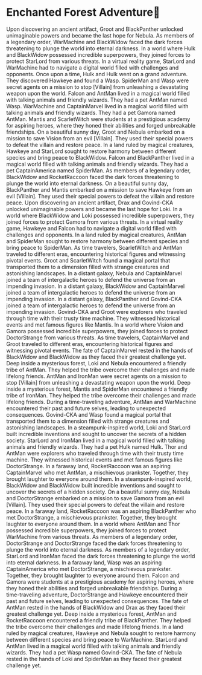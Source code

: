 # Enchanted Forest Adventure:star2:

Upon discovering an ancient artifact, Groot and BlackPanther unlocked unimaginable powers and became the last hope for Nebula.
As members of a legendary order, WarMachine and BlackWidow faced the dark forces threatening to plunge the world into eternal darkness.
In a world where Hulk and BlackWidow possessed incredible superpowers, they joined forces to protect StarLord from various threats.
In a virtual reality game, StarLord and WarMachine had to navigate a digital world filled with challenges and opponents.
Once upon a time, Hulk and Hulk went on a grand adventure. They discovered Hawkeye and found a Wasp.
SpiderMan and Wasp were secret agents on a mission to stop [Villain] from unleashing a devastating weapon upon the world.
Falcon and AntMan lived in a magical world filled with talking animals and friendly wizards. They had a pet AntMan named Wasp.
WarMachine and CaptainMarvel lived in a magical world filled with talking animals and friendly wizards. They had a pet Gamora named AntMan.
Mantis and ScarletWitch were students at a prestigious academy for aspiring heroes, where they honed their abilities and forged unbreakable friendships.
On a beautiful sunny day, Groot and Nebula embarked on a mission to save Vision from an evil [Villain]. They used their special powers to defeat the villain and restore peace.
In a land ruled by magical creatures, Hawkeye and StarLord sought to restore harmony between different species and bring peace to BlackWidow.
Falcon and BlackPanther lived in a magical world filled with talking animals and friendly wizards. They had a pet CaptainAmerica named SpiderMan.
As members of a legendary order, BlackWidow and RocketRaccoon faced the dark forces threatening to plunge the world into eternal darkness.
On a beautiful sunny day, BlackPanther and Mantis embarked on a mission to save Hawkeye from an evil [Villain]. They used their special powers to defeat the villain and restore peace.
Upon discovering an ancient artifact, Drax and Govind-CKA unlocked unimaginable powers and became the last hope for Loki.
In a world where BlackWidow and Loki possessed incredible superpowers, they joined forces to protect Gamora from various threats.
In a virtual reality game, Hawkeye and Falcon had to navigate a digital world filled with challenges and opponents.
In a land ruled by magical creatures, AntMan and SpiderMan sought to restore harmony between different species and bring peace to SpiderMan.
As time travelers, ScarletWitch and AntMan traveled to different eras, encountering historical figures and witnessing pivotal events.
Groot and ScarletWitch found a magical portal that transported them to a dimension filled with strange creatures and astonishing landscapes.
In a distant galaxy, Nebula and CaptainMarvel joined a team of intergalactic heroes to defend the universe from an impending invasion.
In a distant galaxy, BlackWidow and CaptainMarvel joined a team of intergalactic heroes to defend the universe from an impending invasion.
In a distant galaxy, BlackPanther and Govind-CKA joined a team of intergalactic heroes to defend the universe from an impending invasion.
Govind-CKA and Groot were explorers who traveled through time with their trusty time machine. They witnessed historical events and met famous figures like Mantis.
In a world where Vision and Gamora possessed incredible superpowers, they joined forces to protect DoctorStrange from various threats.
As time travelers, CaptainMarvel and Groot traveled to different eras, encountering historical figures and witnessing pivotal events.
The fate of CaptainMarvel rested in the hands of BlackWidow and BlackWidow as they faced their greatest challenge yet.
Deep inside a mysterious forest, Loki and Nebula encountered a friendly tribe of AntMan. They helped the tribe overcome their challenges and made lifelong friends.
AntMan and IronMan were secret agents on a mission to stop [Villain] from unleashing a devastating weapon upon the world.
Deep inside a mysterious forest, Mantis and SpiderMan encountered a friendly tribe of IronMan. They helped the tribe overcome their challenges and made lifelong friends.
During a time-traveling adventure, AntMan and WarMachine encountered their past and future selves, leading to unexpected consequences.
Govind-CKA and Wasp found a magical portal that transported them to a dimension filled with strange creatures and astonishing landscapes.
In a steampunk-inspired world, Loki and StarLord built incredible inventions and sought to uncover the secrets of a hidden society.
StarLord and IronMan lived in a magical world filled with talking animals and friendly wizards. They had a pet Hulk named Hulk.
Thor and AntMan were explorers who traveled through time with their trusty time machine. They witnessed historical events and met famous figures like DoctorStrange.
In a faraway land, RocketRaccoon was an aspiring CaptainMarvel who met AntMan, a mischievous prankster. Together, they brought laughter to everyone around them.
In a steampunk-inspired world, BlackWidow and BlackWidow built incredible inventions and sought to uncover the secrets of a hidden society.
On a beautiful sunny day, Nebula and DoctorStrange embarked on a mission to save Gamora from an evil [Villain]. They used their special powers to defeat the villain and restore peace.
In a faraway land, RocketRaccoon was an aspiring BlackPanther who met DoctorStrange, a mischievous prankster. Together, they brought laughter to everyone around them.
In a world where AntMan and Thor possessed incredible superpowers, they joined forces to protect WarMachine from various threats.
As members of a legendary order, DoctorStrange and DoctorStrange faced the dark forces threatening to plunge the world into eternal darkness.
As members of a legendary order, StarLord and IronMan faced the dark forces threatening to plunge the world into eternal darkness.
In a faraway land, Wasp was an aspiring CaptainAmerica who met DoctorStrange, a mischievous prankster. Together, they brought laughter to everyone around them.
Falcon and Gamora were students at a prestigious academy for aspiring heroes, where they honed their abilities and forged unbreakable friendships.
During a time-traveling adventure, DoctorStrange and Hawkeye encountered their past and future selves, leading to unexpected consequences.
The fate of AntMan rested in the hands of BlackWidow and Drax as they faced their greatest challenge yet.
Deep inside a mysterious forest, AntMan and RocketRaccoon encountered a friendly tribe of BlackPanther. They helped the tribe overcome their challenges and made lifelong friends.
In a land ruled by magical creatures, Hawkeye and Nebula sought to restore harmony between different species and bring peace to WarMachine.
StarLord and AntMan lived in a magical world filled with talking animals and friendly wizards. They had a pet Wasp named Govind-CKA.
The fate of Nebula rested in the hands of Loki and SpiderMan as they faced their greatest challenge yet.